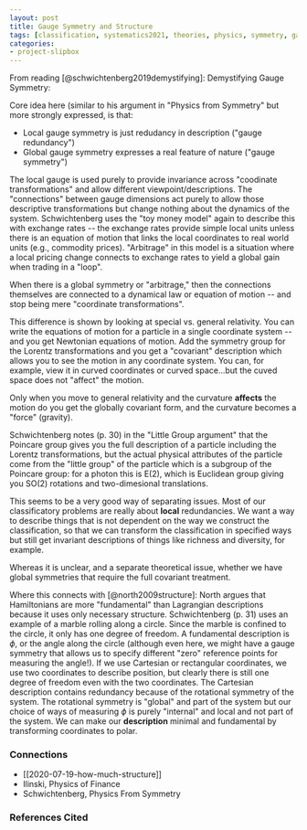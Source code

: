 ```yaml
---
layout: post
title: Gauge Symmetry and Structure
tags: [classification, systematics2021, theories, physics, symmetry, gauge theory]
categories: 
- project-slipbox
---
```


From reading [@schwichtenberg2019demystifying]: Demystifying Gauge Symmetry:

Core idea here (similar to his argument in "Physics from Symmetry" but more strongly expressed, is that:

* Local gauge symmetry is just redudancy in description ("gauge redundancy")
* Global gauge symmetry expresses a real feature of nature ("gauge symmetry")

The local gauge is used purely to provide invariance across "coodinate transformations" and allow different viewpoint/descriptions.  The "connections" between gauge dimensions act purely to allow those descriptive transformations but change nothing about the dynamics of the system.  Schwichtenberg uses the "toy money model" again to describe this with exchange rates -- the exchange rates provide simple local units unless there is an equation of motion that links the local coordinates to real world units (e.g., commodity prices).  "Arbitrage" in this model is a situation where a local pricing change connects to exchange rates to yield a global gain when trading in a "loop".  

When there is a global symmetry or "arbitrage," then the connections themselves are connected to a dynamical law or equation of motion -- and stop being mere "coordinate transformations".  

This difference is shown by looking at special vs. general relativity.  You can write the equations of motion for a particle in a single coordinate system -- and you get Newtonian equations of motion.  Add the symmetry group for the Lorentz transformations and you get a "covariant" description which allows you to see the motion in any coordinate system.  You can, for example, view it in curved coordinates or curved space...but the cuved space does not "affect" the motion.  

Only when you move to general relativity and the curvature **affects** the motion do you get the globally covariant form, and the curvature becomes a "force" (gravity).  

Schwichtenberg notes (p. 30) in the "Little Group argument" that the Poincare group gives you the full description of a particle including the Lorentz transformations, but the actual physical attributes of the particle come from the "little group" of the particle which is a subgroup of the Poincare group:  for a photon this is E(2),  which is Euclidean group giving you SO(2) rotations and two-dimesional translations.  

This seems to be a very good way of separating issues.  Most of our classificatory problems are really about **local** redundancies.  We want a way to describe things that is not dependent on the way we construct the classification, so that we can transform the classification in specified ways but still get invariant descriptions of things like richness and diversity, for example.  

Whereas it is unclear, and a separate theoretical issue, whether we have global symmetries that require the full covariant treatment.  

Where this connects with [@north2009structure]:  North argues that Hamiltonians are more "fundamental" than Lagrangian descriptions because it uses only necessary structure.  Schwichtenberg (p. 31) uses an example of a marble rolling along a circle.  Since the marble is confined to the circle, it only has one degree of freedom.  A fundamental description is $\phi$, or the angle along the circle (although even here, we might have a gauge symmetry that allows us to specify different "zero" reference points for measuring the angle!).  If we use Cartesian or rectangular coordinates, we use two coordinates to describe position, but clearly there is still one degree of freedom even with the two coordinates.  The Cartesian description contains redundancy because of the rotational symmetry of the system.  The rotational symmetry is "global" and part of the system but our choice of ways of measuring $\phi$ is purely "internal" and local and not part of the system.  We can make our **description** minimal and fundamental by transforming coordinates to polar.  


### Connections ###

* [[2020-07-19-how-much-structure]]
* Ilinski, Physics of Finance
* Schwichtenberg, Physics From Symmetry



### References Cited ###

